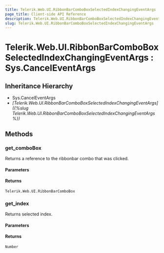 ```yaml
---
title: Telerik.Web.UI.RibbonBarComboBoxSelectedIndexChangingEventArgs
page_title: Client-side API Reference
description: Telerik.Web.UI.RibbonBarComboBoxSelectedIndexChangingEventArgs
slug: Telerik.Web.UI.RibbonBarComboBoxSelectedIndexChangingEventArgs
---
```


# Telerik.Web.UI.RibbonBarComboBoxSelectedIndexChangingEventArgs : Sys.CancelEventArgs

## Inheritance Hierarchy

* Sys.CancelEventArgs
* *[Telerik.Web.UI.RibbonBarComboBoxSelectedIndexChangingEventArgs]({%slug Telerik.Web.UI.RibbonBarComboBoxSelectedIndexChangingEventArgs%})*

## Methods

### get_comboBox

Returns a reference to the ribbonbar combo that was clicked.

#### Parameters

#### Returns

`Telerik.Web.UI.RibbonBarComboBox`

### get_index

Returns selected index.

#### Parameters

#### Returns

`Number`

 
